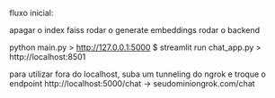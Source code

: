 
fluxo inicial:

apagar o index faiss
rodar o generate embeddings
rodar o backend


python main.py > http://127.0.0.1:5000
$ streamlit run chat_app.py > http://localhost:8501

para utilizar fora do localhost, suba um tunneling do ngrok e troque o endpoint
http://localhost:5000/chat -> seudominiongrok.com/chat
